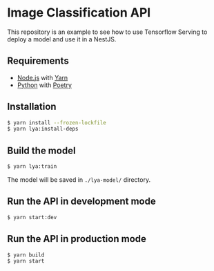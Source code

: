 # Image Classification API
This repository is an example to see how to use Tensorflow Serving to deploy a model and use it in a NestJS.

## Requirements
 - [Node.js](https://nodejs.org/en/) with [Yarn](https://yarnpkg.com/)
 - [Python](https://www.python.org/) with [Poetry](https://python-poetry.org/)

## Installation
```bash
$ yarn install --frozen-lockfile
$ yarn lya:install-deps
```

## Build the model
```bash
$ yarn lya:train
```

The model will be saved in `./lya-model/` directory.

## Run the API in development mode
```bash
$ yarn start:dev
```

## Run the API in production mode
```bash
$ yarn build
$ yarn start
```